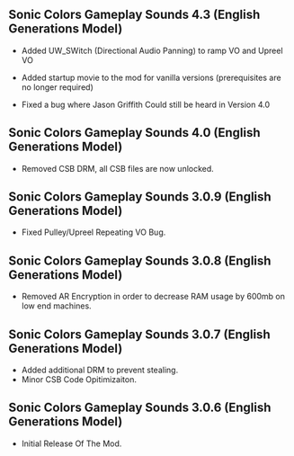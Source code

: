 ## Sonic Colors Gameplay Sounds 4.3 (English Generations Model)

- 	Added UW_SWitch (Directional Audio Panning) to ramp VO and Upreel VO

- 	Added startup movie to the mod for vanilla versions (prerequisites are no longer required)

- 	Fixed a bug where Jason Griffith Could still be heard in Version 4.0 

## Sonic Colors Gameplay Sounds 4.0 (English Generations Model)

- Removed CSB DRM, all CSB files are now unlocked.

## Sonic Colors Gameplay Sounds 3.0.9 (English Generations Model)

- Fixed Pulley/Upreel Repeating VO Bug.

## Sonic Colors Gameplay Sounds 3.0.8 (English Generations Model)
- Removed AR Encryption in order to decrease RAM usage by 600mb on low end machines.

## Sonic Colors Gameplay Sounds 3.0.7 (English Generations Model)
- Added additional DRM to prevent stealing.
- Minor CSB Code Opitimizaiton.





## Sonic Colors Gameplay Sounds 3.0.6 (English Generations Model)

-	Initial Release Of The Mod.